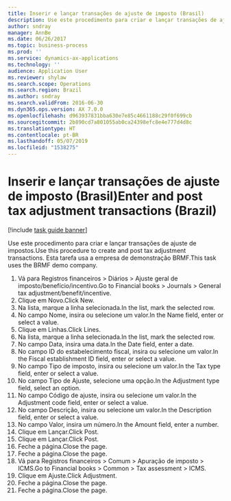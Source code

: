 ```yaml
---
title: Inserir e lançar transações de ajuste de imposto (Brasil)
description: Use este procedimento para criar e lançar transações de ajuste de impostos.
author: sndray
manager: AnnBe
ms.date: 06/26/2017
ms.topic: business-process
ms.prod: ''
ms.service: dynamics-ax-applications
ms.technology: ''
audience: Application User
ms.reviewer: shylaw
ms.search.scope: Operations
ms.search.region: Brazil
ms.author: sndray
ms.search.validFrom: 2016-06-30
ms.dyn365.ops.version: AX 7.0.0
ms.openlocfilehash: d963937831bba630e7e85c4661188c29f0f699cb
ms.sourcegitcommit: 2b890cd7a801055ab0ca24398efc8e4e777d4d8c
ms.translationtype: HT
ms.contentlocale: pt-BR
ms.lasthandoff: 05/07/2019
ms.locfileid: "1538275"
---
```

# <a name="enter-and-post-tax-adjustment-transactions-brazil"></a><span data-ttu-id="3c29a-103">Inserir e lançar transações de ajuste de imposto (Brasil)</span><span class="sxs-lookup"><span data-stu-id="3c29a-103">Enter and post tax adjustment transactions (Brazil)</span></span>

[!include [task guide banner](../../includes/task-guide-banner.md)]

<span data-ttu-id="3c29a-104">Use este procedimento para criar e lançar transações de ajuste de impostos.</span><span class="sxs-lookup"><span data-stu-id="3c29a-104">Use this procedure to create and post tax adjustment transactions.</span></span> <span data-ttu-id="3c29a-105">Esta tarefa usa a empresa de demonstração BRMF.</span><span class="sxs-lookup"><span data-stu-id="3c29a-105">This task uses the BRMF demo company.</span></span>

1. <span data-ttu-id="3c29a-106">Vá para Registros financeiros > Diários > Ajuste geral de imposto/benefício/incentivo.</span><span class="sxs-lookup"><span data-stu-id="3c29a-106">Go to Financial books > Journals > General tax adjustment/benefit/incentive.</span></span>
2. <span data-ttu-id="3c29a-107">Clique em Novo.</span><span class="sxs-lookup"><span data-stu-id="3c29a-107">Click New.</span></span>
3. <span data-ttu-id="3c29a-108">Na lista, marque a linha selecionada.</span><span class="sxs-lookup"><span data-stu-id="3c29a-108">In the list, mark the selected row.</span></span>
4. <span data-ttu-id="3c29a-109">No campo Nome, insira ou selecione um valor.</span><span class="sxs-lookup"><span data-stu-id="3c29a-109">In the Name field, enter or select a value.</span></span>
5. <span data-ttu-id="3c29a-110">Clique em Linhas.</span><span class="sxs-lookup"><span data-stu-id="3c29a-110">Click Lines.</span></span>
6. <span data-ttu-id="3c29a-111">Na lista, marque a linha selecionada.</span><span class="sxs-lookup"><span data-stu-id="3c29a-111">In the list, mark the selected row.</span></span>
7. <span data-ttu-id="3c29a-112">No campo Data, insira uma data.</span><span class="sxs-lookup"><span data-stu-id="3c29a-112">In the Date field, enter a date.</span></span>
8. <span data-ttu-id="3c29a-113">No campo ID do estabelecimento fiscal, insira ou selecione um valor.</span><span class="sxs-lookup"><span data-stu-id="3c29a-113">In the Fiscal establishment ID field, enter or select a value.</span></span>
9. <span data-ttu-id="3c29a-114">No campo Tipo de imposto, insira ou selecione um valor.</span><span class="sxs-lookup"><span data-stu-id="3c29a-114">In the Tax type field, enter or select a value.</span></span>
10. <span data-ttu-id="3c29a-115">No campo Tipo de Ajuste, selecione uma opção.</span><span class="sxs-lookup"><span data-stu-id="3c29a-115">In the Adjustment type field, select an option.</span></span>
11. <span data-ttu-id="3c29a-116">No campo Código de ajuste, insira ou selecione um valor.</span><span class="sxs-lookup"><span data-stu-id="3c29a-116">In the Adjustment code field, enter or select a value.</span></span>
12. <span data-ttu-id="3c29a-117">No campo Descrição, insira ou selecione um valor.</span><span class="sxs-lookup"><span data-stu-id="3c29a-117">In the Description field, enter or select a value.</span></span>
13. <span data-ttu-id="3c29a-118">No campo Valor, insira um número.</span><span class="sxs-lookup"><span data-stu-id="3c29a-118">In the Amount field, enter a number.</span></span>
14. <span data-ttu-id="3c29a-119">Clique em Lançar.</span><span class="sxs-lookup"><span data-stu-id="3c29a-119">Click Post.</span></span>
15. <span data-ttu-id="3c29a-120">Clique em Lançar.</span><span class="sxs-lookup"><span data-stu-id="3c29a-120">Click Post.</span></span>
16. <span data-ttu-id="3c29a-121">Feche a página.</span><span class="sxs-lookup"><span data-stu-id="3c29a-121">Close the page.</span></span>
17. <span data-ttu-id="3c29a-122">Feche a página.</span><span class="sxs-lookup"><span data-stu-id="3c29a-122">Close the page.</span></span>
18. <span data-ttu-id="3c29a-123">Vá para Registros financeiros > Comum > Apuração de imposto > ICMS.</span><span class="sxs-lookup"><span data-stu-id="3c29a-123">Go to Financial books > Common > Tax assessment > ICMS.</span></span>
19. <span data-ttu-id="3c29a-124">Clique em Ajuste.</span><span class="sxs-lookup"><span data-stu-id="3c29a-124">Click Adjustment.</span></span>
20. <span data-ttu-id="3c29a-125">Feche a página.</span><span class="sxs-lookup"><span data-stu-id="3c29a-125">Close the page.</span></span>
21. <span data-ttu-id="3c29a-126">Feche a página.</span><span class="sxs-lookup"><span data-stu-id="3c29a-126">Close the page.</span></span>

